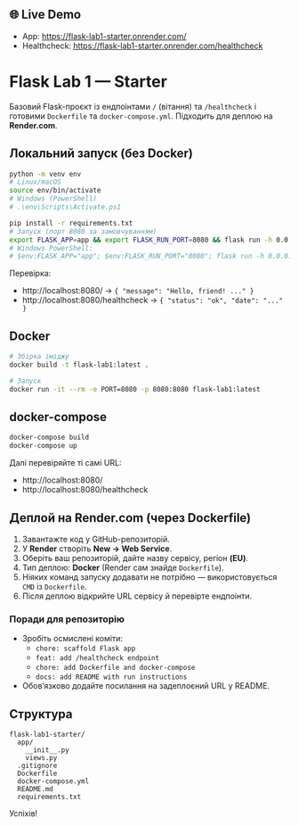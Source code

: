## 🌐 Live Demo
- App: https://flask-lab1-starter.onrender.com/
- Healthcheck: https://flask-lab1-starter.onrender.com/healthcheck
# Flask Lab 1 — Starter

Базовий Flask-проєкт із ендпоінтами `/` (вітання) та `/healthcheck` і готовими `Dockerfile` та `docker-compose.yml`. Підходить для деплою на **Render.com**.

## Локальний запуск (без Docker)

```bash
python -m venv env
# Linux/macOS
source env/bin/activate
# Windows (PowerShell)
# .\env\Scripts\Activate.ps1

pip install -r requirements.txt
# Запуск (порт 8080 за замовчуванням)
export FLASK_APP=app && export FLASK_RUN_PORT=8080 && flask run -h 0.0.0.0
# Windows PowerShell:
# $env:FLASK_APP="app"; $env:FLASK_RUN_PORT="8080"; flask run -h 0.0.0.0
```

Перевірка:
- http://localhost:8080/ → `{ "message": "Hello, friend! ..." }`
- http://localhost:8080/healthcheck → `{ "status": "ok", "date": "..." }`

## Docker

```bash
# Збірка іміджу
docker build -t flask-lab1:latest .

# Запуск
docker run -it --rm -e PORT=8080 -p 8080:8080 flask-lab1:latest
```

## docker-compose

```bash
docker-compose build
docker-compose up
```

Далі перевіряйте ті самі URL:
- http://localhost:8080/
- http://localhost:8080/healthcheck

## Деплой на Render.com (через Dockerfile)

1. Завантажте код у GitHub-репозиторій.
2. У **Render** створіть **New → Web Service**.
3. Оберіть ваш репозиторій, дайте назву сервісу, регіон **(EU)**.
4. Тип деплою: **Docker** (Render сам знайде `Dockerfile`).
5. Ніяких команд запуску додавати не потрібно — використовується `CMD` із `Dockerfile`.
6. Після деплою відкрийте URL сервісу й перевірте ендпоінти.

### Поради для репозиторію

- Зробіть осмислені коміти:
  - `chore: scaffold Flask app`
  - `feat: add /healthcheck endpoint`
  - `chore: add Dockerfile and docker-compose`
  - `docs: add README with run instructions`
- Обов’язково додайте посилання на задеплоєний URL у README.

## Структура
```
flask-lab1-starter/
  app/
    __init__.py
    views.py
  .gitignore
  Dockerfile
  docker-compose.yml
  README.md
  requirements.txt
```

Успіхів!
